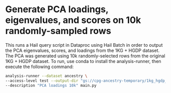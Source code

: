 # Generate PCA loadings, eigenvalues, and scores on 10k randomly-sampled rows

This runs a Hail query script in Dataproc using Hail Batch in order to output the PCA eigenvalues, scores, and loadings from the 1KG + HGDP dataset. The PCA was generated using 10k randomly-selected rows from the original 1KG + HGDP dataset. To run, use conda to install the analysis-runner, then execute the following command:

```sh
analysis-runner --dataset ancestry \
--access-level test --output-dir "gs://cpg-ancestry-temporary/1kg_hgdp_pca/v0" \
--description "PCA loadings 10k" main.py
```
